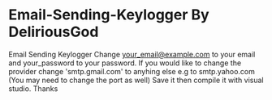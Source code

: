 # Email-Sending-Keylogger By DeliriousGod
Email Sending Keylogger
Change your_email@example.com to your email and your_password to your password.
If you would like to change the provider change 'smtp.gmail.com' to anyhing else e.g to smtp.yahoo.com (You may need to change the port as well)
Save it then compile it with visual studio.
Thanks
